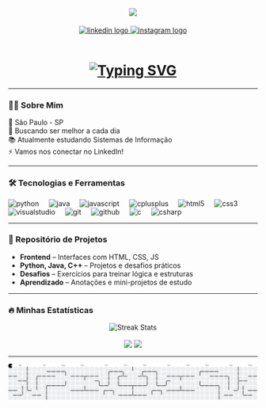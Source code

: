 <div align="center">
  <img height="200" src="https://media.giphy.com/media/12B39IawiNS7QI/giphy.gif?cid=ecf05e47x4j65aiq6y0y7fwqg4aep75zvk0352jyvvpk7gpn&ep=v1_gifs_search&rid=giphy.gif&ct=g" />
</div>

<br />

<div align="center">
  <a href="https://www.linkedin.com/in/guilhermeemiranda/" target="_blank">
    <img src="https://img.shields.io/static/v1?message=LinkedIn&logo=linkedin&label=&color=0077B5&logoColor=white&labelColor=&style=for-the-badge" height="25" alt="linkedin logo" />
  </a>
  <a href="https://www.instagram.com/xguimiranda/" target="_blank">
    <img src="https://img.shields.io/static/v1?message=Instagram&logo=instagram&label=&color=E4405F&logoColor=white&labelColor=&style=for-the-badge" height="25" alt="instagram logo" />
  </a>
</div>

<br />

<h1 align="center">
  <a href="https://git.io/typing-svg">
    <img src="https://readme-typing-svg.demolab.com?font=PT+Sans&weight=700&size=28&duration=3000&pause=2000&color=fc8f00&width=435&lines=Gui+Miranda+%7C+Estudante+de+SI" alt="Typing SVG" />
  </a>
</h1>

---

### 👨‍💻 Sobre Mim

📍 São Paulo - SP  
🔭 Buscando ser melhor a cada dia  
📚 Atualmente estudando Sistemas de Informação  
⚡ Vamos nos conectar no LinkedIn!

---

### 🛠 Tecnologias e Ferramentas

<div align="left">
  <img src="https://cdn.jsdelivr.net/gh/devicons/devicon/icons/python/python-original.svg" height="40" alt="python" />
  <img width="12" />
  <img src="https://cdn.jsdelivr.net/gh/devicons/devicon/icons/java/java-original.svg" height="40" alt="java" />
  <img width="12" />
  <img src="https://cdn.jsdelivr.net/gh/devicons/devicon/icons/javascript/javascript-original.svg" height="40" alt="javascript" />
  <img width="12" />
  <img src="https://cdn.jsdelivr.net/gh/devicons/devicon/icons/cplusplus/cplusplus-original.svg" height="40" alt="cplusplus" />
  <img width="12" />
  <img src="https://cdn.jsdelivr.net/gh/devicons/devicon/icons/html5/html5-original.svg" height="40" alt="html5" />
  <img width="12" />
  <img src="https://cdn.jsdelivr.net/gh/devicons/devicon/icons/css3/css3-original.svg" height="40" alt="css3" />
  <img width="12" />
  <img src="https://cdn.jsdelivr.net/gh/devicons/devicon/icons/visualstudio/visualstudio-plain.svg" height="40" alt="visualstudio" />
  <img width="12" />
  <img src="https://cdn.jsdelivr.net/gh/devicons/devicon/icons/git/git-original.svg" height="40" alt="git" />
  <img width="12" />
  <img src="https://cdn.jsdelivr.net/gh/devicons/devicon/icons/github/github-original.svg" height="40" alt="github" />
  <img width="12" />
  <img src="https://cdn.jsdelivr.net/gh/devicons/devicon/icons/c/c-original.svg" height="40" alt="c" />
  <img width="12" />
  <img src="https://cdn.jsdelivr.net/gh/devicons/devicon/icons/csharp/csharp-original.svg" height="40" alt="csharp" />
</div>

---

### 📂 Repositório de Projetos

- **Frontend** – Interfaces com HTML, CSS, JS  
- **Python, Java, C++** – Projetos e desafios práticos  
- **Desafios** – Exercícios para treinar lógica e estruturas  
- **Aprendizado** – Anotações e mini-projetos de estudo

---

### 🔥 Minhas Estatísticas

<div align="center">
  <img src="https://streak-stats.demolab.com?user=xguimiranda&theme=dark&hide_border=false&border_radius=5" height="220" alt="Streak Stats" />
</div>

<br />

<div align="center">
  <img src="https://github-readme-stats.vercel.app/api?username=xguimiranda&show_icons=true&theme=dark&include_all_commits=true&count_private=true&cache_seconds=60" height="150" />
  <img src="https://github-readme-stats.vercel.app/api/top-langs?username=xguimiranda&layout=compact&langs_count=5&theme=dark&card_width=320&cache_seconds=60" height="150" />
</div>

---

<picture>
  <source media="(prefers-color-scheme: dark)" srcset="https://raw.githubusercontent.com/xguimiranda/xguimiranda/output/pacman-contribution-graph-dark.svg">
  <source media="(prefers-color-scheme: light)" srcset="https://raw.githubusercontent.com/xguimiranda/xguimiranda/output/pacman-contribution-graph.svg">
  <img alt="Gráfico estilo pacman" src="https://raw.githubusercontent.com/xguimiranda/xguimiranda/output/pacman-contribution-graph.svg">
</picture>
